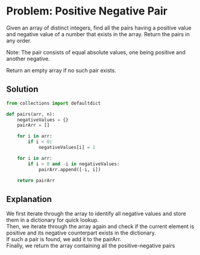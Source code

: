# Problem: Positive Negative Pair

Given an array of distinct integers, find all the pairs having a positive value and negative value of a number that exists in the array. Return the pairs in any order.

Note:
The pair consists of equal absolute values, one being positive and another negative.

Return an empty array if no such pair exists.

## Solution

```python
from collections import defaultdict

def pairs(arr, n):
    negativeValues = {}
    pairArr = []

    for i in arr:
        if i < 0:
            negativeValues[i] = 1

    for i in arr:
        if i > 0 and -i in negativeValues:
            pairArr.append([-i, i])

    return pairArr
```
<h2>Explanation</h2>

We first iterate through the array to identify all negative values and store them in a dictionary for quick lookup.<br>
Then, we iterate through the array again and check if the current element is positive and its negative counterpart exists in the dictionary.<br>
If such a pair is found, we add it to the pairArr.<br>
Finally, we return the array containing all the positive-negative pairs<br>
